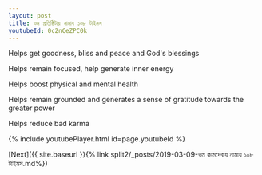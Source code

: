```yaml
---
layout: post
title: ওম প্রতিষ্ঠিটায় নামায ১০৮ টাইমস
youtubeId: 0c2nCeZPC0k
---
```

 
 
Helps get goodness, bliss and peace and God's blessings
 
Helps remain focused, help generate inner energy 
 
Helps boost physical and mental health 
 
Helps remain grounded and generates a sense of gratitude towards the greater power 
 
Helps reduce bad karma
 
 
 
 


{% include youtubePlayer.html id=page.youtubeId %}
 
[Next]({{ site.baseurl }}{% link  split2/_posts/2019-03-09-ওম কামদেবায় নামায ১০৮ টাইমস.md%})
 

